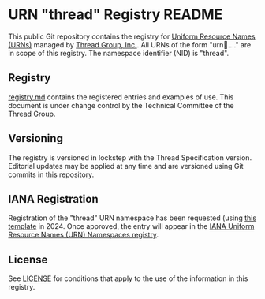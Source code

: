 # URN "thread" Registry README

This public Git repository contains the registry for [Uniform Resource Names (URNs)](https://www.rfc-editor.org/rfc/rfc8141.html) managed by [Thread Group, Inc.](https://www.threadgroup.org/). 
All URNs of the form "urn:thread:...." are in scope of this registry. The namespace identifier (NID) is "thread".

## Registry
[registry.md](registry.md) contains the registered entries and examples of use. This document is under change control by the Technical Committee of the Thread Group.

## Versioning
The registry is versioned in lockstep with the Thread Specification version. Editorial updates may be applied at any time and are versioned using Git commits in this repository.

## IANA Registration
Registration of the "thread" URN namespace has been requested (using [this template](urn-registration-v1.txt) in 2024. Once approved, the entry will appear in the [IANA Uniform Resource Names (URN) Namespaces registry](https://www.iana.org/assignments/urn-namespaces/urn-namespaces.xhtml).

## License
See [LICENSE](LICENSE) for conditions that apply to the use of the information in this registry.